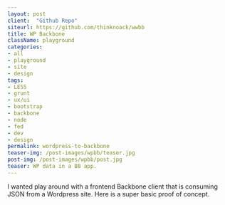 ```yaml
---
layout: post
client:  "Github Repo"
siteurl: https://github.com/thinknoack/wwbb
title: WP Backbone 
className: playground
categories: 
- all
- playground
- site
- design
tags:
- LESS
- grunt
- ux/ui
- bootstrap
- backbone
- node
- fed
- dev
- design
permalink: wordpress-to-backbone
teaser-img: /post-images/wpbb/teaser.jpg
post-img: /post-images/wpbb/post.jpg
teaser: WP data in a BB app.
---
```

I wanted play around with a frontend Backbone client that is consuming JSON from a Wordpress site. Here is a super basic proof of concept.